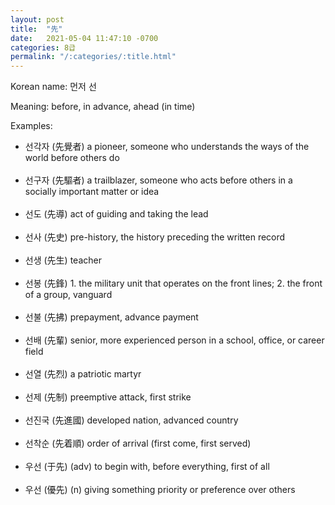 ```yaml
---
layout: post
title:  "先"
date:   2021-05-04 11:47:10 -0700
categories: 8급
permalink: "/:categories/:title.html"
---
```


Korean name: 먼저 선

Meaning: before, in advance, ahead (in time)

Examples:
* 선각자 (先覺者) a pioneer, someone who understands the ways of the world before others do <br><br>
* 선구자 (先驅者) a trailblazer, someone who acts before others in a socially important matter or idea <br><br>
* 선도 (先導) act of guiding and taking the lead<br><br>
* 선사 (先史) pre-history, the history preceding the written record <br><br>
* 선생 (先生) teacher <br><br>
* 선봉 (先鋒) 1. the military unit that operates on the front lines; 2. the front of a group, vanguard <br><br>
* 선불 (先拂) prepayment, advance payment <br><br>
* 선배 (先輩) senior, more experienced person in a school, office, or career field <br><br>
* 선열 (先烈) a patriotic martyr <br><br>
* 선제 (先制) preemptive attack, first strike <br><br>
* 선진국 (先進國) developed nation, advanced country <br><br>
* 선착순 (先着順) order of arrival (first come, first served) <br><br>
* 우선 (于先) (adv) to begin with, before everything, first of all <br><br>
* 우선 (優先) (n) giving something priority or preference over others <br><br>